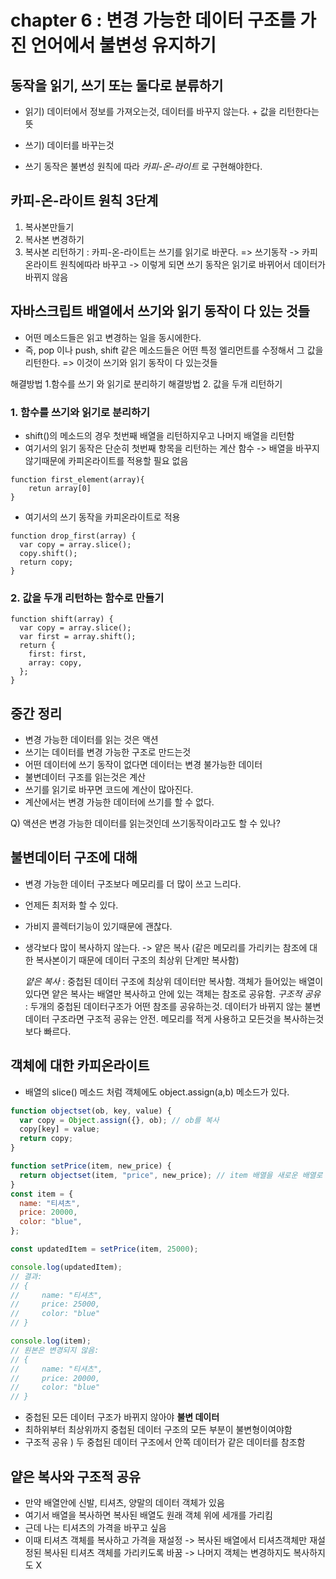 # chapter 6 : 변경 가능한 데이터 구조를 가진 언어에서 불변성 유지하기

## 동작을 읽기, 쓰기 또는 둘다로 분류하기

- 읽기) 데이터에서 정보를 가져오는것, 데이터를 바꾸지 않는다. + 값을 리턴한다는 뜻
- 쓰기) 데이터를 바꾸는것

- 쓰기 동작은 불변성 원칙에 따라 _카피-온-라이트_ 로 구현해야한다.

## 카피-온-라이트 원칙 3단계

1. 복사본만들기
2. 복사본 변경하기
3. 복사본 리턴하기
   : 카피-온-라이트는 쓰기를 읽기로 바꾼다.
   => 쓰기동작 -> 카피온라이트 원칙에따라 바꾸고 -> 이렇게 되면 쓰기 동작은 읽기로 바뀌어서 데이터가 바뀌지 않음

## 자바스크립트 배열에서 쓰기와 읽기 동작이 다 있는 것들

- 어떤 메소드들은 읽고 변경하는 일을 동시에한다.
- 즉, pop 이나 push, shift 같은 메소드들은 어떤 특정 엘리먼트를 수정해서 그 값을 리턴한다.
  => 이것이 쓰기와 읽기 동작이 다 있는것들

해결방법 1.함수를 쓰기 와 읽기로 분리하기
해결방법 2. 값을 두개 리턴하기

### 1. 함수를 쓰기와 읽기로 분리하기

- shift()의 메소드의 경우 첫번째 배열을 리턴하지우고 나머지 배열을 리턴함
- 여기서의 읽기 동작은 단순히 첫번째 항목을 리턴하는 계산 함수 -> 배열을 바꾸지 않기때문에 카피온라이트를 적용할 필요 없음

```tsx
function first_element(array){
    retun array[0]
}
```

- 여기서의 쓰기 동작을 카피온라이트로 적용

```tsx
function drop_first(array) {
  var copy = array.slice();
  copy.shift();
  return copy;
}
```

### 2. 값을 두개 리턴하는 함수로 만들기

```tsx
function shift(array) {
  var copy = array.slice();
  var first = array.shift();
  return {
    first: first,
    array: copy,
  };
}
```

## 중간 정리

- 변경 가능한 데이터를 읽는 것은 액션
- 쓰기는 데이터를 변경 가능한 구조로 만드는것
- 어떤 데이터에 쓰기 동작이 없다면 데이터는 변경 불가능한 데이터
- 불변데이터 구조를 읽는것은 계산
- 쓰기를 읽기로 바꾸면 코드에 계산이 많아진다.
- 계산에서는 변경 가능한 데이터에 쓰기를 할 수 없다.

Q) 액션은 변경 가능한 데이터를 읽는것인데 쓰기동작이라고도 할 수 있나?

## 불변데이터 구조에 대해

- 변경 가능한 데이터 구조보다 메모리를 더 많이 쓰고 느리다.
- 언제든 최저화 할 수 있다.
- 가비지 콜렉터기능이 있기때문에 괜찮다.
- 생각보다 많이 복사하지 않는다. -> 얕은 복사 (같은 메모리를 가리키는 참조에 대한 복사본이기 때문에 데이터 구조의 최상위 단계만 복사함)

  _얕은 복사_ : 중첩된 데이터 구조에 최상위 데이터만 복사함. 객체가 들어있는 배열이 있다면 얕은 복사는 배열만 복사하고 안에 있는 객체는 참조로 공유함.
  _구조적 공유_ : 두개의 중첩된 데이터구조가 어떤 참조를 공유하는것. 데이터가 바뀌지 않는 불변 데이터 구조라면 구조적 공유는 안전. 메모리를 적게 사용하고 모든것을 복사하는것 보다 빠르다.

## 객체에 대한 카피온라이트

- 배열의 slice() 메소드 처럼 객체에도 object.assign(a,b) 메소드가 있다.

```jsx
function objectset(ob, key, value) {
  var copy = Object.assign({}, ob); // ob를 복사
  copy[key] = value;
  return copy;
}

function setPrice(item, new_price) {
  return objectset(item, "price", new_price); // item 배열을 새로운 배열로 복사하고 거기 키값 price를 new_price로 바꾼다.
}
const item = {
  name: "티셔츠",
  price: 20000,
  color: "blue",
};

const updatedItem = setPrice(item, 25000);

console.log(updatedItem);
// 결과:
// {
//     name: "티셔츠",
//     price: 25000,
//     color: "blue"
// }

console.log(item);
// 원본은 변경되지 않음:
// {
//     name: "티셔츠",
//     price: 20000,
//     color: "blue"
// }
```

- 중첩된 모든 데이터 구조가 바뀌지 않아야 **불변 데이터**
- 최하위부터 최상위까지 중첩된 데이터 구조의 모든 부분이 불변형이여야함
- 구조적 공유 ) 두 중첩된 데이터 구조에서 안쪽 데이터가 같은 데이터를 참조함

## 얕은 복사와 구조적 공유

- 만약 배열안에 신발, 티셔츠, 양말의 데이터 객체가 있음
- 여기서 배열을 복사하면 복사된 배열도 원래 객체 위에 세개를 가리킴
- 근데 나는 티셔츠의 가격을 바꾸고 싶음
- 이때 티셔츠 객체를 복사하고 가격을 재설정 -> 복사된 배열에서 티셔츠객체만 재설정된 복사된 티셔츠 객체를 가리키도록 바꿈
  -> 나머지 객체는 변경하지도 복사하지도 X
